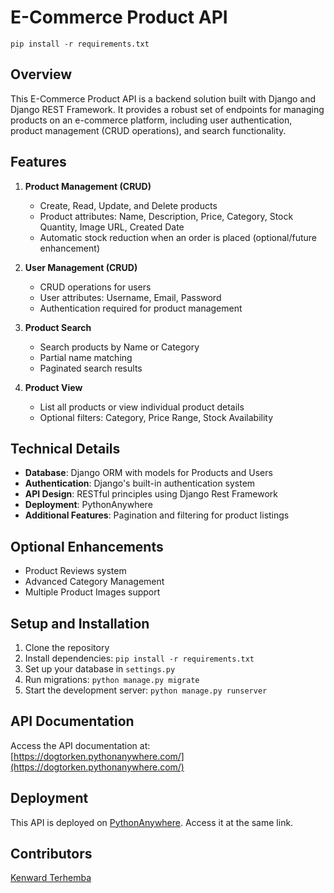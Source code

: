 # E-Commerce Product API

```
pip install -r requirements.txt
```

## Overview

This E-Commerce Product API is a backend solution built with Django and Django REST Framework. It provides a robust set of endpoints for managing products on an e-commerce platform, including user authentication, product management (CRUD operations), and search functionality.

## Features

1. **Product Management (CRUD)**
   - Create, Read, Update, and Delete products
   - Product attributes: Name, Description, Price, Category, Stock Quantity, Image URL, Created Date
   - Automatic stock reduction when an order is placed (optional/future enhancement)

2. **User Management (CRUD)**
   - CRUD operations for users
   - User attributes: Username, Email, Password
   - Authentication required for product management

3. **Product Search**
   - Search products by Name or Category
   - Partial name matching
   - Paginated search results

4. **Product View**
   - List all products or view individual product details
   - Optional filters: Category, Price Range, Stock Availability

## Technical Details

- **Database**: Django ORM with models for Products and Users
- **Authentication**: Django's built-in authentication system
- **API Design**: RESTful principles using Django Rest Framework
- **Deployment**: PythonAnywhere
- **Additional Features**: Pagination and filtering for product listings

## Optional Enhancements

- Product Reviews system
- Advanced Category Management
- Multiple Product Images support

## Setup and Installation

1. Clone the repository
2. Install dependencies: `pip install -r requirements.txt`
3. Set up your database in `settings.py`
4. Run migrations: `python manage.py migrate`
5. Start the development server: `python manage.py runserver`

## API Documentation

Access the API documentation at: [https://dogtorken.pythonanywhere.com/](https://dogtorken.pythonanywhere.com/)

## Deployment

This API is deployed on [PythonAnywhere](https://dogtorken.pythonanywhere.com/). Access it at the same link.

## Contributors

[Kenward Terhemba](https://github.com/Kenward-dev)
